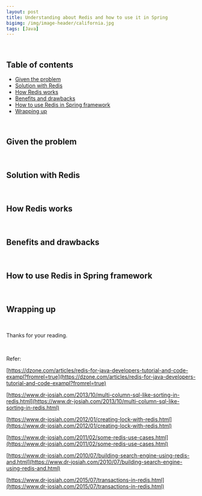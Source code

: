 ```yaml
---
layout: post
title: Understanding about Redis and how to use it in Spring
bigimg: /img/image-header/california.jpg
tags: [Java]
---
```







<br>

## Table of contents
- [Given the problem](#given-the-problem)
- [Solution with Redis](#solution-with-redis)
- [How Redis works](#how-redis-works)
- [Benefits and drawbacks](#benefits-and-drawbacks)
- [How to use Redis in Spring framework](#how-to-use-redis-in-spring-framework)
- [Wrapping up](#wrapping-up)

<br>

## Given the problem




<br>

## Solution with Redis




<br>

## How Redis works




<br>

## Benefits and drawbacks




<br>

## How to use Redis in Spring framework




<br>

## Wrapping up




<br>

Thanks for your reading.

<br>

Refer:

[https://dzone.com/articles/redis-for-java-developers-tutorial-and-code-exampl?fromrel=true](https://dzone.com/articles/redis-for-java-developers-tutorial-and-code-exampl?fromrel=true)

[https://www.dr-josiah.com/2013/10/multi-column-sql-like-sorting-in-redis.html](https://www.dr-josiah.com/2013/10/multi-column-sql-like-sorting-in-redis.html)

[https://www.dr-josiah.com/2012/01/creating-lock-with-redis.html](https://www.dr-josiah.com/2012/01/creating-lock-with-redis.html)

[https://www.dr-josiah.com/2011/02/some-redis-use-cases.html](https://www.dr-josiah.com/2011/02/some-redis-use-cases.html)

[https://www.dr-josiah.com/2010/07/building-search-engine-using-redis-and.html](https://www.dr-josiah.com/2010/07/building-search-engine-using-redis-and.html)

[https://www.dr-josiah.com/2015/07/transactions-in-redis.html](https://www.dr-josiah.com/2015/07/transactions-in-redis.html)
